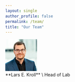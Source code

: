```yaml
---
layout: single
author_profile: false
permalink: /team/
title: "Our Team"
---
```



<div class="author__avatar"><img src="../assets/images/lars.jpg" alt="Lars"
	title="Lars" width="100"/></div>  
**Lars E. Kroll** \
Head of Lab


